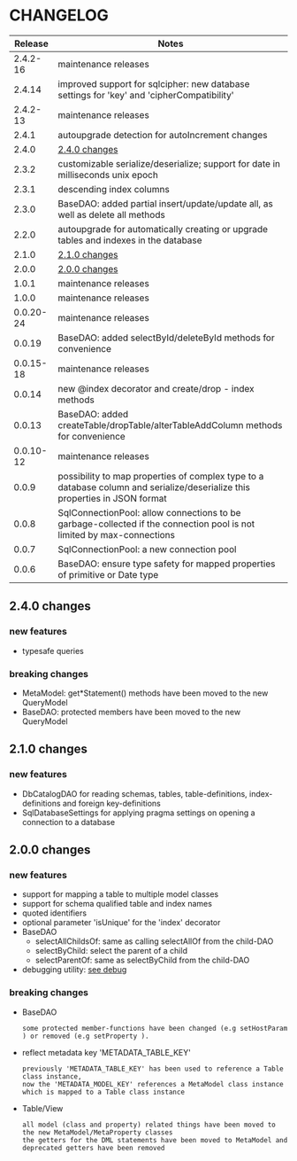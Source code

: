 # CHANGELOG

| Release   | Notes                                                                                                                       |
| --------- | --------------------------------------------------------------------------------------------------------------------------- |
| 2.4.2-16  | maintenance releases                                                                                                        |
| 2.4.14    | improved support for sqlcipher: new database settings for 'key' and 'cipherCompatibility'                                   |
| 2.4.2-13  | maintenance releases                                                                                                        |
| 2.4.1     | autoupgrade detection for autoIncrement changes                                                                             |
| 2.4.0     | [2.4.0 changes](#2.4.0-changes)                                                                                             |
| 2.3.2     | customizable serialize/deserialize; support for date in milliseconds unix epoch                                             |
| 2.3.1     | descending index columns                                                                                                    |
| 2.3.0     | BaseDAO: added partial insert/update/update all, as well as delete all methods                                              |
| 2.2.0     | autoupgrade for automatically creating or upgrade tables and indexes in the database                                        |
| 2.1.0     | [2.1.0 changes](#2.1.0-changes)                                                                                             |
| 2.0.0     | [2.0.0 changes](#2.0.0-changes)                                                                                             |
| 1.0.1     | maintenance releases                                                                                                        |
| 1.0.0     | maintenance releases                                                                                                        |
| 0.0.20-24 | maintenance releases                                                                                                        |
| 0.0.19    | BaseDAO: added selectById/deleteById methods for convenience                                                                |
| 0.0.15-18 | maintenance releases                                                                                                        |
| 0.0.14    | new @index decorator and create/drop - index methods                                                                        |
| 0.0.13    | BaseDAO: added createTable/dropTable/alterTableAddColumn methods for convenience                                            |
| 0.0.10-12 | maintenance releases                                                                                                        |
| 0.0.9     | possibility to map properties of complex type to a database column and serialize/deserialize this properties in JSON format |
| 0.0.8     | SqlConnectionPool: allow connections to be garbage-collected if the connection pool is not limited by max-connections       |
| 0.0.7     | SqlConnectionPool: a new connection pool                                                                                    |
| 0.0.6     | BaseDAO: ensure type safety for mapped properties of primitive or Date type                                                 |

## 2.4.0 changes

### new features

- typesafe queries

### breaking changes

- MetaModel: get\*Statement() methods have been moved to the new QueryModel
- BaseDAO: protected members have been moved to the new QueryModel

## 2.1.0 changes

### new features

- DbCatalogDAO for reading schemas, tables, table-definitions, index-definitions and foreign key-definitions
- SqlDatabaseSettings for applying pragma settings on opening a connection to a database

## 2.0.0 changes

### new features

- support for mapping a table to multiple model classes
- support for schema qualified table and index names
- quoted identifiers
- optional parameter 'isUnique' for the 'index' decorator
- BaseDAO
  - selectAllChildsOf: same as calling selectAllOf from the child-DAO
  - selectByChild: select the parent of a child
  - selectParentOf: same as selectByChild from the child-DAO
- debugging utility: [see debug](https://www.npmjs.com/package/debug)

### breaking changes

- BaseDAO

      some protected member-functions have been changed (e.g setHostParam ) or removed (e.g setProperty ).

- reflect metadata key 'METADATA_TABLE_KEY'

      previously 'METADATA_TABLE_KEY' has been used to reference a Table class instance,
      now the 'METADATA_MODEL_KEY' references a MetaModel class instance which is mapped to a Table class instance

- Table/View

      all model (class and property) related things have been moved to the new MetaModel/MetaProperty classes
      the getters for the DML statements have been moved to MetaModel and deprecated getters have been removed
